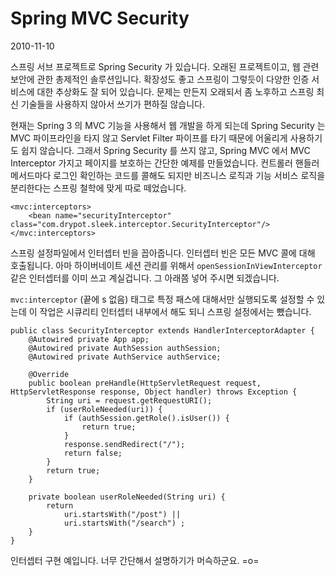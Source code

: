 # Spring MVC Security

2010-11-10

스프링 서브 프로젝트로 Spring Security 가 있습니다.
오래된 프로젝트이고, 웹 관련 보안에 관한 총제적인 솔루션입니다.
확장성도 좋고 스프링이 그렇듯이 다양한 인증 서비스에 대한 추상화도 잘 되어 있습니다.
문제는 만든지 오래되서 좀 노후하고 스프링 최신 기술들을 사용하지 않아서 쓰기가 편하질 않습니다.

현재는 Spring 3 의 MVC 기능을 사용해서 웹 개발을 하게 되는데
Spring Security 는 MVC 파이프라인을 타지 않고 Servlet Filter 파이프를 타기 때문에
어울리게 사용하기도 쉽지 않습니다.
그래서 Spring Security 를 쓰지 않고,
Spring MVC 에서 MVC Interceptor 가지고 페이지를 보호하는 간단한 예제를 만들었습니다.
컨트롤러 핸들러 메서드마다 로그인 확인하는 코드를 콜해도 되지만
비즈니스 로직과 기능 서비스 로직을 분리한다는 스프링 철학에 맞게 따로 떼었습니다.

	<mvc:interceptors>
		<bean name="securityInterceptor" class="com.drypot.sleek.interceptor.SecurityInterceptor"/>
	</mvc:interceptors>

스프링 설정파일에서 인터셉터 빈을 꼽아줍니다.
인터셉터 빈은 모든 MVC 콜에 대해 호출됩니다.
아마 하이버네이트 세션 관리를 위해서
`openSessionInViewInterceptor` 같은 인터셉터를 이미 쓰고 계실겁니다.
그 아래쯤 넣어 주시면 되겠습니다.

`mvc:interceptor` (끝에 s 없음) 태그로 특정 패스에 대해서만 실행되도록 설정할 수 있는데
이 작업은 시큐리티 인터셉터 내부에서 해도 되니 스프링 설정에서는 뺐습니다.

	public class SecurityInterceptor extends HandlerInterceptorAdapter {
		@Autowired private App app;
		@Autowired private AuthSession authSession;
		@Autowired private AuthService authService;
	
		@Override
		public boolean preHandle(HttpServletRequest request, HttpServletResponse response, Object handler) throws Exception {
			String uri = request.getRequestURI();
			if (userRoleNeeded(uri)) {
				if (authSession.getRole().isUser()) {
					return true;
				}
				response.sendRedirect("/");
				return false;
			}
			return true;
		}
	
		private boolean userRoleNeeded(String uri) {
			return
				uri.startsWith("/post") ||
				uri.startsWith("/search") ;
		}
	}

인터셉터 구현 예입니다.
너무 간단해서 설명하기가 머슥하군요. =o=

